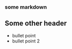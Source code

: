 ### some markdown
## Some other header

* bullet point
* bullet point 2

<!-- comments -->
<!-- ! comments -->
<!-- * comments -->
<!-- ? comments -->
<!-- TODO comments -->
<!--
    ! comments 
-->